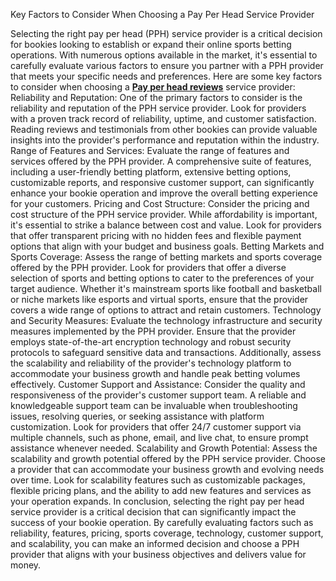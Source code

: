 Key Factors to Consider When Choosing a Pay Per Head Service Provider

Selecting the right pay per head (PPH) service provider is a critical decision for bookies looking to establish or expand their online sports betting operations. With numerous options available in the market, it's essential to carefully evaluate various factors to ensure you partner with a PPH provider that meets your specific needs and preferences. Here are some key factors to consider when choosing a **[Pay per head reviews]([url](https://www.acesportsbook.com/information/pph-reviews/best-pay-per-head-sites/))** service provider:
Reliability and Reputation:
One of the primary factors to consider is the reliability and reputation of the PPH service provider. Look for providers with a proven track record of reliability, uptime, and customer satisfaction. Reading reviews and testimonials from other bookies can provide valuable insights into the provider's performance and reputation within the industry.
Range of Features and Services:
Evaluate the range of features and services offered by the PPH provider. A comprehensive suite of features, including a user-friendly betting platform, extensive betting options, customizable reports, and responsive customer support, can significantly enhance your bookie operation and improve the overall betting experience for your customers.
Pricing and Cost Structure:
Consider the pricing and cost structure of the PPH service provider. While affordability is important, it's essential to strike a balance between cost and value. Look for providers that offer transparent pricing with no hidden fees and flexible payment options that align with your budget and business goals.
Betting Markets and Sports Coverage:
Assess the range of betting markets and sports coverage offered by the PPH provider. Look for providers that offer a diverse selection of sports and betting options to cater to the preferences of your target audience. Whether it's mainstream sports like football and basketball or niche markets like esports and virtual sports, ensure that the provider covers a wide range of options to attract and retain customers.
Technology and Security Measures:
Evaluate the technology infrastructure and security measures implemented by the PPH provider. Ensure that the provider employs state-of-the-art encryption technology and robust security protocols to safeguard sensitive data and transactions. Additionally, assess the scalability and reliability of the provider's technology platform to accommodate your business growth and handle peak betting volumes effectively.
Customer Support and Assistance:
Consider the quality and responsiveness of the provider's customer support team. A reliable and knowledgeable support team can be invaluable when troubleshooting issues, resolving queries, or seeking assistance with platform customization. Look for providers that offer 24/7 customer support via multiple channels, such as phone, email, and live chat, to ensure prompt assistance whenever needed.
Scalability and Growth Potential:
Assess the scalability and growth potential offered by the PPH service provider. Choose a provider that can accommodate your business growth and evolving needs over time. Look for scalability features such as customizable packages, flexible pricing plans, and the ability to add new features and services as your operation expands.
In conclusion, selecting the right pay per head service provider is a critical decision that can significantly impact the success of your bookie operation. By carefully evaluating factors such as reliability, features, pricing, sports coverage, technology, customer support, and scalability, you can make an informed decision and choose a PPH provider that aligns with your business objectives and delivers value for money.
